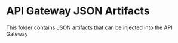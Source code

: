 # API Gateway JSON Artifacts

This folder contains JSON artifacts that can be injected into the API Gateway


